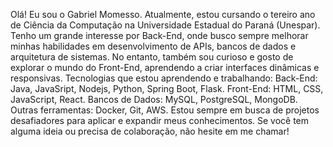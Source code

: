 Olá! Eu sou o Gabriel Momesso.
Atualmente, estou cursando o tereiro ano de Ciência da Computação na Universidade Estadual do Paraná (Unespar). Tenho um grande interesse por Back-End, onde busco sempre melhorar minhas habilidades em desenvolvimento de APIs, bancos de dados e arquitetura de sistemas. No entanto, também sou curioso e gosto de explorar o mundo do Front-End, aprendendo a criar interfaces dinâmicas e responsivas.
Tecnologias que estou aprendendo e trabalhando:
Back-End: Java, JavaSript, Nodejs, Python, Spring Boot, Flask.
Front-End: HTML, CSS, JavaScript, React.
Bancos de Dados: MySQL, PostgreSQL, MongoDB.
Outras ferramentas: Docker, Git, AWS.
Estou sempre em busca de projetos desafiadores para aplicar e expandir meus conhecimentos. Se você tem alguma ideia ou precisa de colaboração, não hesite em me chamar!
